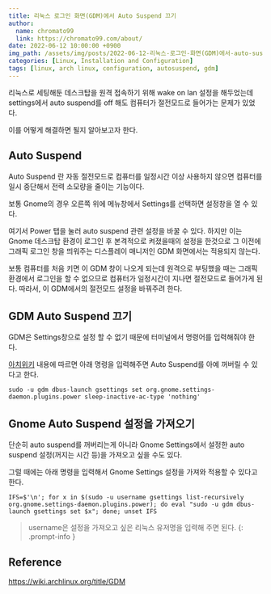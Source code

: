 ```yaml
---
title: 리눅스 로그인 화면(GDM)에서 Auto Suspend 끄기
author:
  name: chromato99
  link: https://chromato99.com/about/
date: 2022-06-12 10:00:00 +0900
img_path: /assets/img/posts/2022-06-12-리눅스-로그인-화면(GDM)에서-auto-suspend-끄기/
categories: [Linux, Installation and Configuration]
tags: [linux, arch linux, configuration, autosuspend, gdm]
---
```


리눅스로 세팅해둔 데스크탑을 원격 접속하기 위해 wake on lan 설정을 해두었는데 settings에서 auto suspend를 off 해도 컴퓨터가 절전모드로 들어가는 문제가 있었다.

이를 어떻게 해결하면 될지 알아보고자 한다.

## Auto Suspend

Auto Suspend 란 자동 절전모드로 컴퓨터를 일정시간 이상 사용하지 않으면 컴퓨터를 일시 중단해서 전력 소모량을 줄이는 기능이다.

보통 Gnome의 경우 오른쪽 위에 메뉴창에서 Settings를 선택하면 설정창을 열 수 있다.

여기서 Power 탭을 눌러 auto suspend 관련 설정을 바꿀 수 있다. 하지만 이는 Gnome 데스크탑 환경이 로그인 후 본격적으로 켜졌을때의 설정을 한것으로 그 이전에 그래픽 로그인 창을 띄워주는 디스플레이 매니저인 GDM 화면에서는 적용되지 않는다.

보통 컴퓨터를 처음 키면 이 GDM 창이 나오게 되는데 원격으로 부팅했을 때는 그래픽 환경에서 로그인을 할 수 없으므로 컴퓨터가 일정시간이 지나면 절전모드로 들어가게 된다. 따라서, 이 GDM에서의 절전모드 설정을 바꿔주려 한다.

## GDM Auto Suspend 끄기

GDM은 Settings창으로 설정 할 수 없기 때문에 터미널에서 명령어를 입력해줘야 한다.

[아치위키](https://wiki.archlinux.org/title/GDM#GDM_auto-suspend_(GNOME_3.28)) 내용에 따르면 아래 명령을 입력해주면 Auto Suspend를 아예 꺼버릴 수 있다고 한다.

```shell
sudo -u gdm dbus-launch gsettings set org.gnome.settings-daemon.plugins.power sleep-inactive-ac-type 'nothing'
```

## Gnome Auto Suspend 설정을 가져오기

단순히 auto suspend를 꺼버리는게 아니라 Gnome Settings에서 설정한 auto suspend 설정(꺼지는 시간 등)을 가져오고 싶을 수도 있다.

그럴 때에는 아래 명령을 입력해서 Gnome Settings 설정을 가져와 적용할 수 있다고 한다.

```shell
IFS=$'\n'; for x in $(sudo -u username gsettings list-recursively org.gnome.settings-daemon.plugins.power); do eval "sudo -u gdm dbus-launch gsettings set $x"; done; unset IFS
```

> username은 설정을 가져오고 싶은 리눅스 유저명을 입력해 주면 된다.
{: .prompt-info }

## Reference

<https://wiki.archlinux.org/title/GDM>
